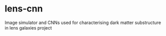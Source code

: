 # lens-cnn
Image simulator and CNNs used for characterising dark matter substructure in lens galaxies project
